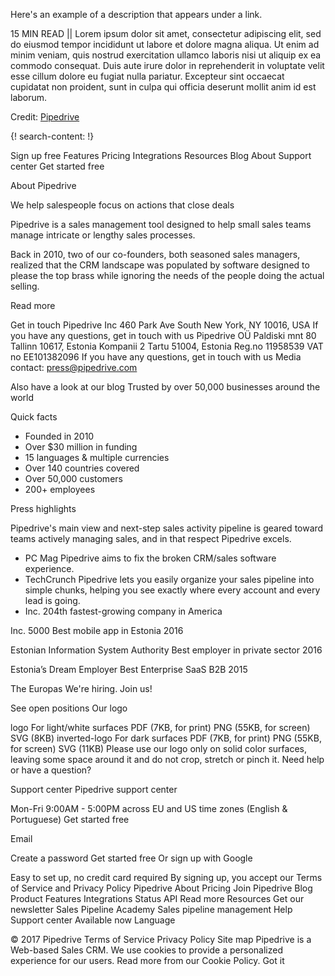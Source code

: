 Here's an example of a description that appears under a link.

15 MIN READ || Lorem ipsum dolor sit amet, consectetur adipiscing elit, sed do eiusmod tempor incididunt ut labore et dolore magna aliqua. Ut enim ad minim veniam, quis nostrud exercitation ullamco laboris nisi ut aliquip ex ea commodo consequat. Duis aute irure dolor in reprehenderit in voluptate velit esse cillum dolore eu fugiat nulla pariatur. Excepteur sint occaecat cupidatat non proident, sunt in culpa qui officia deserunt mollit anim id est laborum.

Credit: [Pipedrive](https://www.pipedrive.com/)


{! search-content: !}

 
Sign up free
Features
Pricing
Integrations
Resources
Blog
About
Support center
Get started free

About Pipedrive

We help salespeople focus on actions that close deals

Pipedrive is a sales management tool designed to help small sales teams manage intricate or lengthy sales processes.

Back in 2010, two of our co-founders, both seasoned sales managers, realized that the CRM landscape was populated by software designed to please the top brass while ignoring the needs of the people doing the actual selling.

Read more

Get in touch
Pipedrive Inc
460 Park Ave South
New York, NY 10016, USA
If you have any questions, get in touch with us
Pipedrive OÜ
Paldiski mnt 80
Tallinn 10617, Estonia
Kompanii 2
Tartu 51004, Estonia
Reg.no 11958539
VAT no EE101382096
If you have any questions, get in touch with us
Media contact:
press@pipedrive.com
  
Also have a look at our blog
Trusted by over 50,000 businesses around the world


Quick facts
* Founded in 2010
* Over $30 million in funding
* 15 languages & multiple currencies
* Over 140 countries covered
* Over 50,000 customers
* 200+ employees


Press highlights

Pipedrive's main view and next-step sales activity pipeline is geared toward teams actively managing sales, and in that respect Pipedrive excels.
- PC Mag
Pipedrive aims to fix the broken CRM/sales software experience.
- TechCrunch
Pipedrive lets you easily organize your sales pipeline into simple chunks, helping you see exactly where every account and every lead is going.
- Inc.
204th fastest-growing company in America

Inc. 5000
Best mobile app in Estonia 2016

Estonian Information System Authority
Best employer in private sector 2016

Estonia’s Dream Employer
Best Enterprise SaaS B2B 2015

The Europas
We're hiring.
Join us!

See open positions
Our logo

logo
For light/white surfaces
PDF (7KB, for print)
PNG (55KB, for screen)
SVG (8KB)
inverted-logo
For dark surfaces
PDF (7KB, for print)
PNG (55KB, for screen)
SVG (11KB)
Please use our logo only on solid color surfaces, leaving some space around it and do not crop, stretch or pinch it.
Need help or have a question?

Support center
Pipedrive support center

Mon-Fri 9:00AM - 5:00PM across EU and US time zones (English & Portuguese)
Get started free


Email

Create a password
Get started free
Or sign up with Google

Easy to set up, no credit card required
By signing up, you accept our Terms of Service and Privacy Policy
Pipedrive
About
Pricing
Join Pipedrive
Blog
Product
Features
Integrations
Status
API
Read more
Resources
Get our newsletter
Sales Pipeline Academy
Sales pipeline management
Help
Support center
 Available now
Language

   
© 2017 Pipedrive
Terms of Service Privacy Policy Site map
Pipedrive is a Web-based Sales CRM.
We use cookies to provide a personalized experience for our users. Read more from our Cookie Policy.
Got it
